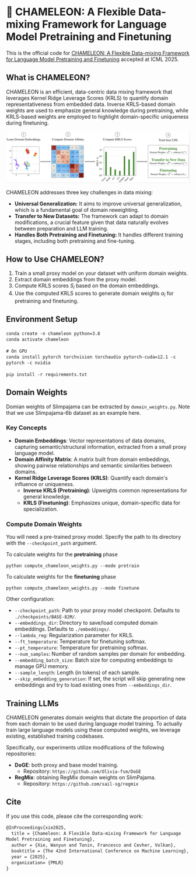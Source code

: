 # 🦎 CHAMELEON: A Flexible Data-mixing Framework for Language Model Pretraining and Finetuning

This is the official code for [CHAMELEON: A Flexible Data-mixing Framework for Language Model Pretraining and Finetuning]() accepted at ICML 2025.

## What is CHAMELEON?

CHAMELEON is an efficient, data-centric data mixing framework that leverages Kernel Ridge Leverage Scores (KRLS) to quantify domain representativeness from embedded data. Inverse KRLS-based domain weights are used to emphasize general knowledge during pretraining, while KRLS-based weights are employed to highlight domain-specific uniqueness during finetuning.

<img src="./pipeline.png">


CHAMELEON addresses three key challenges in data mixing:
- **Universal Generalization:** It aims to improve universal generalization, which is a fundamental goal of domain reweighting.
- **Transfer to New Datasets:** The framework can adapt to domain modifications, a crucial feature given that data naturally evolves between preparation and LLM training.
- **Handles Both Pretraining and Finetuning:** It handles different training stages, including both pretraining and fine-tuning.

## How to Use CHAMELEON?

1. Train a small proxy model on your dataset with uniform domain weights.
2. Extract domain embeddings from the proxy model.
3. Compute KRLS scores $S_i$ based on the domain embeddings.
4. Use the computed KRLS scores to generate domain weights $\alpha_i$ for pretraining and finetuning.

## Environment Setup
```
conda create -n chameleon python=3.8
conda activate chameleon

# On GPU
conda install pytorch torchvision torchaudio pytorch-cuda=12.1 -c pytorch -c nvidia

pip install -r requirements.txt
```

## Domain Weights

Domian weights of Slimpajama can be extracted by `domain_weights.py`. Note that we use Slimpajama-6b dataset as an example here.

### Key Concepts

* **Domain Embeddings**: Vector representations of data domains, capturing semantic/structural information, extracted from a small proxy language model.
* **Domain Affinity Matrix**: A matrix built from domain embeddings, showing pairwise relationships and semantic similarities between domains.
* **Kernel Ridge Leverage Scores (KRLS)**: Quantify each domain's influence or uniqueness.
    * **Inverse KRLS (Pretraining)**: Upweights common representations for general knowledge.
    * **KRLS (Finetuning)**: Emphasizes unique, domain-specific data for specialization.


### Compute Domain Weights
You will need a pre-trained proxy model. Specify the path to its directory with the `--checkpoint_path` argument.

To calculate weights for the **pretraining** phase
```
python compute_chameleon_weights.py --mode pretrain
```

To calculate weights for the **finetuning** phase

```
python compute_chameleon_weights.py --mode finetune
```

Other configuration:

- `--checkpoint_path`: Path to your proxy model checkpoint. Defaults to `./checkpoints/BASE-82M/`.
- `--embeddings_dir`: Directory to save/load computed domain embeddings. Defaults to `./embeddings/`.
- `--lambda_reg`: Regularization parameter for KRLS.
- `--ft_temperature`: Temperature for finetuning softmax.
- `--pt_temperature`: Temperature for pretraining softmax.
- `--num_samples`: Number of random samples per domain for embedding.
- `--embedding_batch_size`: Batch size for computing embeddings to manage GPU memory.
- `--sample_length`: Length (in tokens) of each sample.
- `--skip_embedding_generation`: If set, the script will skip generating new embeddings and try to load existing ones from `--embeddings_dir`.



## Training LLMs

CHAMELEON generates domain weights that dictate the proportion of data from each domain to be used during language model training. To actually train large language models using these computed weights, we leverage existing, established training codebases.

Specifically, our experiments utilize modifications of the following repositories:

* **DoGE**: both proxy and base model training.
    * Repository: `https://github.com/Olivia-fsm/DoGE`
* **RegMix**: obtaining RegMix domain weights on SlimPajama.
    * Repository: `https://github.com/sail-sg/regmix`

## Cite
If you use this code, please cite the corresponding work:

```
@InProceedings{xie2025,
  title = {Chameleon: A Flexible Data-mixing Framework for Language Model Pretraining and Finetuning},
  author = {Xie, Wanyun and Tonin, Francesco and Cevher, Volkan},
  booktitle = {The 42nd International Conference on Machine Learning},
  year = {2025},
  organization= {PMLR}
}
```